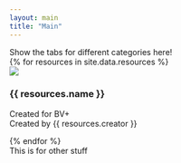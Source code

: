 ```yaml
---
layout: main
title: "Main"
---
```

<main>
  <div class="wrapper">
    <section class="category-navigation">
    Show the tabs for different categories here!
    </section>
    <section class="resources">
      {% for resources in site.data.resources %}
        <div class="resource">
          <img src="{{ "/assets/images/"}}{{resources.image | relative_url }}">
          <h3>{{ resources.name }}</h3>
          <p>Created for BV+<br>Created by {{ resources.creator }}</p>
          </div>
          {% endfor %}
    </section>
    <section class="other-stuff">
      This is for other stuff
    </section>
  </div>
</main>
